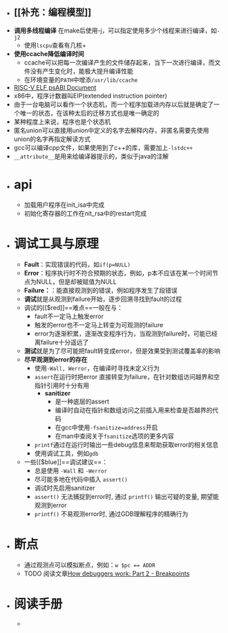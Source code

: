 - ## [[补充：编程模型]]
- **调用多线程编译** 在make后使用-j，可以指定使用多少个线程来进行编译，如``-j2``
	- 使用``lscpu``查看有几核+
- **使用ccache降低编译时间**
	- ccache可以把每一次编译产生的文件储存起来，当下一次进行编译，而文件没有产生变化时，能极大提升编译性能
	- 在环境变量的``PATH``中增添``/usr/lib/ccache``
- [RISC-V ELF psABI Document](https://github.com/riscv-non-isa/riscv-elf-psabi-doc)
- x86中，程序计数器叫EIP(extended instruction pointer)
- 由于一台电脑可以看作一个状态机，而一个程序加载进内存以后就是确定了一个唯一的状态，在该种太后的迁移方式也是唯一确定的
- 某种程度上来说，程序也是个状态机
- 匿名union可以直接用union中定义的名字去解释内存，非匿名需要先使用union的名字再指定解读方式
- gcc可以编译cpp文件，如果使用到了c++的库，需要加上``-lstdc++``
- ``__attribute__``是用来给编译器提示的，类似于java的注解
- # api
	- 加载用户程序在init_isa中完成
	- 初始化寄存器的工作在nit_rsa中的restart完成
- # 调试工具与原理
	- **Fault**：实现错误的代码，如``if(p=NULL)``
	- **Error**：程序执行时不符合预期的状态，例如，p本不应该在某一个时间节点为NULL，但是却被赋值为NULL
	- **Failure：**：能直接观测到的错误，例如程序发生了段错误
	- **调试**就是从观测到failure开始，逐步回溯寻找到fault的过程
	- 调试的[[$red]]==难点==一般在与：
		- fault不一定马上触发error
		- 触发的error也不一定马上转变为可观测的failure
		- error为逐渐积累，逐渐改变程序行为，当观测到failure时，可能已经离failure十分遥远了
	- **测试**就是为了尽可能把fault转变成error，但是效果受到测试覆盖率的影响
	- **尽早观测到error的存在**
		- 使用``-Wall, Werror``，在编译时寻找未定义行为
		- ``assert``在运行时把error 直接转变为failure，在针对数组访问越界和空指针引用时十分有用
			- **sanitizer**
				- 是一种底层的assert
				- 编译时自动在指针和数组访问之前插入用来检查是否越界的代码
				- 在gcc中使用``-fsanitize=address``开启
				- 在man中查阅关于``fsanitize``选项的更多内容
		- ``printf``通过在运行时输出一些debug信息来帮助获取error的相关信息
		- 使用调试工具，例如``gdb``
	- 一些[[$blue]]==调试建议==：
		- 总是使用 `-Wall` 和 `-Werror`
		- 尽可能多地在代码中插入 `assert()`
		- 调试时先启用sanitizer
		- `assert()` 无法捕捉到error时, 通过 `printf()` 输出可疑的变量, 期望能观测到error
		- `printf()` 不易观测error时, 通过GDB理解程序的精确行为
- # 断点
	- 通过观测点可以模拟断点，例如：``w $pc == ADDR``
	- TODO 阅读文章[How debuggers work: Part 2 - Breakpoints](https://eli.thegreenplace.net/2011/01/27/how-debuggers-work-part-2-breakpoints)
- # 阅读手册
	-